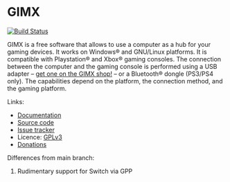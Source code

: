 GIMX
====

[![Build Status](https://travis-ci.com/matlo/GIMX.svg?branch=master)](https://travis-ci.com/matlo/GIMX)

GIMX is a free software that allows to use a computer as a hub for your gaming devices. It works on Windows® and GNU/Linux platforms. It is compatible with Playstation® and Xbox® gaming consoles. The connection between the computer and the gaming console is performed using a USB adapter – [get one on the GIMX shop!](https://blog.gimx.fr/product/gimx-adapter/) – or a Bluetooth® dongle (PS3/PS4 only). The capabilities depend on the platform, the connection method, and the gaming platform.

Links:
* [Documentation](https://wiki.gimx.fr)  
* [Source code](https://gimx.fr/source)  
* [Issue tracker](https://gimx.fr/buglist)  
* Licence: [GPLv3](https://www.gnu.org/copyleft/gpl.html)  
* [Donations](https://blog.gimx.fr/give/gimx-donations-current/)

Differences from main branch:
1. Rudimentary support for Switch via GPP
